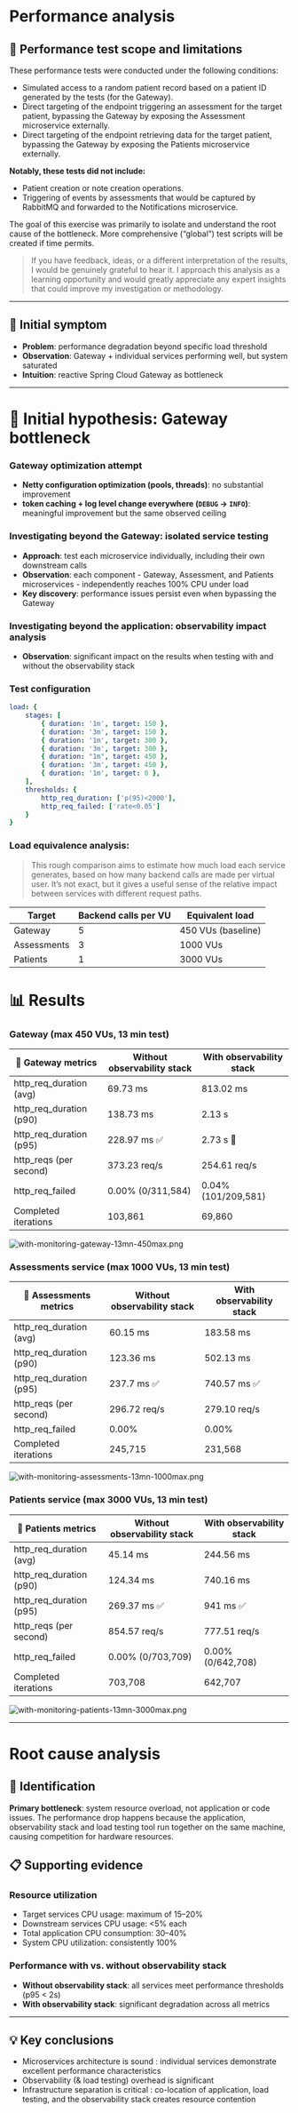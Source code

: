 # Performance analysis

## 🧪 Performance test scope and limitations

These performance tests were conducted under the following conditions:

- Simulated access to a random patient record based on a patient ID generated by the tests (for the Gateway).
- Direct targeting of the endpoint triggering an assessment for the target patient, bypassing the Gateway by exposing the Assessment microservice externally.
- Direct targeting of the endpoint retrieving data for the target patient, bypassing the Gateway by exposing the Patients microservice externally.

**Notably, these tests did not include:**

- Patient creation or note creation operations.
- Triggering of events by assessments that would be captured by RabbitMQ and forwarded to the Notifications microservice.

The goal of this exercise was primarily to isolate and understand the root cause of the bottleneck. More comprehensive (“global”) test scripts will be created if time permits.

> If you have feedback, ideas, or a different interpretation of the results, I would be genuinely grateful to hear it. I approach this analysis as a learning opportunity and would greatly appreciate any expert insights that could improve my investigation or methodology.

---

## 📍 Initial symptom

- **Problem**: performance degradation beyond specific load threshold
- **Observation**: Gateway + individual services performing well, but system saturated
- **Intuition**: reactive Spring Cloud Gateway as bottleneck

---

# 🚪 Initial hypothesis: Gateway bottleneck

### Gateway optimization attempt

- **Netty configuration optimization (pools, threads)**: no substantial improvement
- **token caching + log level change everywhere (`DEBUG` → `INFO`)**: meaningful improvement but the same observed ceiling

### Investigating beyond the Gateway: isolated service testing

- **Approach**: test each microservice individually, including their own downstream calls
- **Observation**: each component - Gateway, Assessment, and Patients microservices - independently reaches 100% CPU under load
- **Key discovery**: performance issues persist even when bypassing the Gateway

### Investigating beyond the application: observability impact analysis

- **Observation**: significant impact on the results when testing with and without the observability stack

### Test configuration

```yaml
load: {
    stages: [
        { duration: '1m', target: 150 },
        { duration: '3m', target: 150 },
        { duration: '1m', target: 300 },
        { duration: '3m', target: 300 },
        { duration: "1m", target: 450 },
        { duration: '3m', target: 450 },
        { duration: '1m', target: 0 },
    ],
    thresholds: {
        http_req_duration: ['p(95)<2000'],
        http_req_failed: ['rate<0.05']
    }
}
```

### Load equivalence analysis:

> This rough comparison aims to estimate how much load each service generates, based on how many backend calls are made per virtual user. It’s not exact, but it gives a useful sense of the relative impact between services with different request paths.

| Target      | Backend calls per VU | Equivalent load    |
|-------------|----------------------|--------------------|
| Gateway     | 5                    | 450 VUs (baseline) |
| Assessments | 3                    | 1000 VUs           |
| Patients    | 1                    | 3000 VUs           |

# 📊 Results

### Gateway (max 450 VUs, 13 min test)

| 📌 Gateway metrics      | Without observability stack | With observability stack |
|-------------------------|-----------------------------|--------------------------|
| http_req_duration (avg) | 69.73 ms                    | 813.02 ms                |
| http_req_duration (p90) | 138.73 ms                   | 2.13 s                   |
| http_req_duration (p95) | 228.97 ms ✅                 | 2.73 s 🚨                |
| http_reqs (per second)  | 373.23 req/s                | 254.61 req/s             |
| http_req_failed         | 0.00% (0/311,584)           | 0.04% (101/209,581)      |
| Completed iterations    | 103,861                     | 69,860                   |

![with-monitoring-gateway-13mn-450max.png](../_img/with-monitoring-gateway-13mn-450max.png)

### Assessments service (max 1000 VUs, 13 min test)

| 📌 Assessments metrics  | Without observability stack | With observability stack |
|-------------------------|-----------------------------|--------------------------|
| http_req_duration (avg) | 60.15 ms                    | 183.58 ms                |
| http_req_duration (p90) | 123.36 ms                   | 502.13 ms                |
| http_req_duration (p95) | 237.7 ms ✅                  | 740.57 ms ✅              |
| http_reqs (per second)  | 296.72 req/s                | 279.10 req/s             |
| http_req_failed         | 0.00%                       | 0.00%                    |
| Completed iterations    | 245,715                     | 231,568                  |

![with-monitoring-assessments-13mn-1000max.png](../_img/with-monitoring-assessments-13mn-1000max.png)

### Patients service (max 3000 VUs, 13 min test)

| 📌 Patients metrics     | Without observability stack | With observability stack |
|-------------------------|-----------------------------|--------------------------|
| http_req_duration (avg) | 45.14 ms                    | 244.56 ms                |
| http_req_duration (p90) | 124.34 ms                   | 740.16 ms                |
| http_req_duration (p95) | 269.37 ms ✅                 | 941 ms ✅                 |
| http_reqs (per second)  | 854.57 req/s                | 777.51 req/s             |
| http_req_failed         | 0.00% (0/703,709)           | 0.00% (0/642,708)        |
| Completed iterations    | 703,708                     | 642,707                  |

![with-monitoring-patients-13mn-3000max.png](../_img/with-monitoring-patients-13mn-3000max.png)

---

# Root cause analysis

## 🎯 Identification

**Primary bottleneck**: system resource overload, not application or code issues.
The performance drop happens because the application, observability stack and load testing tool run together on the same machine, causing competition for hardware resources.

## 📋 Supporting evidence

### Resource utilization

- Target services CPU usage: maximum of 15–20%
- Downstream services CPU usage: <5% each
- Total application CPU consumption: 30–40%
- System CPU utilization: consistently 100%

### Performance with vs. without observability stack

- **Without observability stack**: all services meet performance thresholds (p95 < 2s)
- **With observability stack**: significant degradation across all metrics

---

## 💡 Key conclusions

- Microservices architecture is sound : individual services demonstrate excellent performance characteristics
- Observability (& load testing) overhead is significant
- Infrastructure separation is critical : co-location of application, load testing, and the observability stack creates resource contention